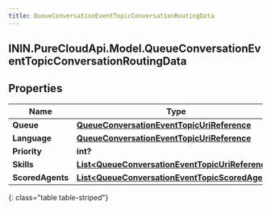 ```yaml
---
title: QueueConversationEventTopicConversationRoutingData
---
```

## ININ.PureCloudApi.Model.QueueConversationEventTopicConversationRoutingData

## Properties

|Name | Type | Description | Notes|
|------------ | ------------- | ------------- | -------------|
| **Queue** | [**QueueConversationEventTopicUriReference**](QueueConversationEventTopicUriReference.html) |  | [optional] |
| **Language** | [**QueueConversationEventTopicUriReference**](QueueConversationEventTopicUriReference.html) |  | [optional] |
| **Priority** | **int?** |  | [optional] |
| **Skills** | [**List&lt;QueueConversationEventTopicUriReference&gt;**](QueueConversationEventTopicUriReference.html) |  | [optional] |
| **ScoredAgents** | [**List&lt;QueueConversationEventTopicScoredAgent&gt;**](QueueConversationEventTopicScoredAgent.html) |  | [optional] |
{: class="table table-striped"}


